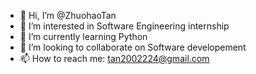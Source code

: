- 👋 Hi, I’m @ZhuohaoTan
- 👀 I’m interested in Software Engineering internship
- 🌱 I’m currently learning Python
- 💞️ I’m looking to collaborate on Software developement
- 📫 How to reach me: tan2002224@gmail.com

<!---
ZhuohaoTan/ZhuohaoTan is a ✨ special ✨ repository because its `README.md` (this file) appears on your GitHub profile.
You can click the Preview link to take a look at your changes.
--->
